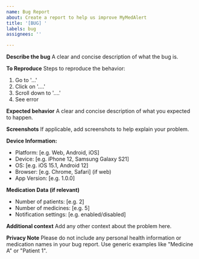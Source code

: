 ```yaml
---
name: Bug Report
about: Create a report to help us improve MyMedAlert
title: '[BUG] '
labels: bug
assignees: ''

---
```


**Describe the bug**
A clear and concise description of what the bug is.

**To Reproduce**
Steps to reproduce the behavior:
1. Go to '...'
2. Click on '....'
3. Scroll down to '....'
4. See error

**Expected behavior**
A clear and concise description of what you expected to happen.

**Screenshots**
If applicable, add screenshots to help explain your problem.

**Device Information:**
 - Platform: [e.g. Web, Android, iOS]
 - Device: [e.g. iPhone 12, Samsung Galaxy S21]
 - OS: [e.g. iOS 15.1, Android 12]
 - Browser: [e.g. Chrome, Safari] (if web)
 - App Version: [e.g. 1.0.0]

**Medication Data (if relevant)**
- Number of patients: [e.g. 2]
- Number of medicines: [e.g. 5]
- Notification settings: [e.g. enabled/disabled]

**Additional context**
Add any other context about the problem here.

**Privacy Note**
Please do not include any personal health information or medication names in your bug report. Use generic examples like "Medicine A" or "Patient 1".
